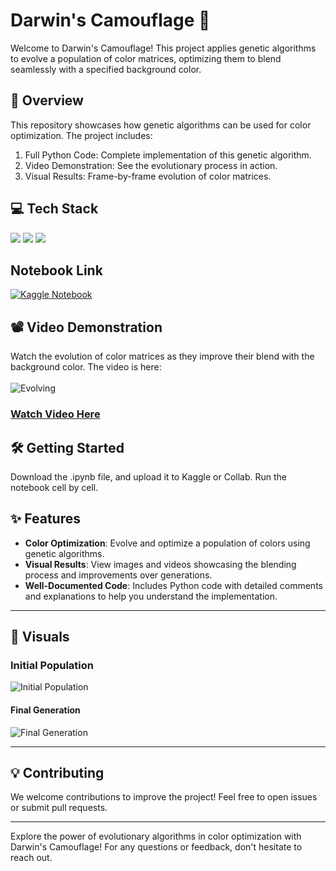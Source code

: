 # Darwin's Camouflage 🌈
Welcome to Darwin's Camouflage! This project applies genetic algorithms to evolve a population of color matrices, optimizing them to blend seamlessly with a specified background color.

## 🚀 Overview
This repository showcases how genetic algorithms can be used for color optimization. The project includes:
<br/>
1. Full Python Code: Complete implementation of this genetic algorithm.
2. Video Demonstration: See the evolutionary process in action.
3. Visual Results: Frame-by-frame evolution of color matrices.

## 💻 Tech Stack
![](https://img.shields.io/badge/Matplotlib-asa?style=for-the-badge&logoColor=white&label=M&labelColor=orange&color=orange)
![](https://img.shields.io/badge/numpy-adsa?style=for-the-badge&logo=numpy&logoColor=white&labelColor=%23013243&color=%23013243)
![](https://img.shields.io/badge/python-adsa?style=for-the-badge&logo=python&logoColor=white&labelColor=%233776AB&color=%233776AB)

## Notebook Link
[![Kaggle Notebook](https://img.shields.io/badge/kaggle-asa?style=for-the-badge&logo=kaggle&logoColor=white&labelColor=%2320BEFF&color=%2320BEFF&link=https%3A%2F%2Fwww.kaggle.com%2Fcode%2Favneets2103%2Fcamouflage)](https://www.kaggle.com/code/avneets2103/camouflage)

## 📽️ Video Demonstration
Watch the evolution of color matrices as they improve their blend with the background color. The video is here:
<br/>
<br/>
![Evolving](https://github.com/user-attachments/assets/8c139a2d-e775-4f58-ba1a-346c8a87b2f6)
<br/>
### [Watch Video Here](https://www.youtube.com/watch?v=tYSzAyuey0s&ab_channel=AvneetSingh)

## 🛠️ Getting Started

Download the .ipynb file, and upload it to Kaggle or Collab. Run the notebook cell by cell.

## ✨ Features

- **Color Optimization**: Evolve and optimize a population of colors using genetic algorithms.
- **Visual Results**: View images and videos showcasing the blending process and improvements over generations.
- **Well-Documented Code**: Includes Python code with detailed comments and explanations to help you understand the implementation.

---

## 📸 Visuals

### Initial Population
![Initial Population](https://github.com/user-attachments/assets/13760539-92c7-417e-8229-132a6e4fda42)

#### Final Generation
![Final Generation](https://github.com/user-attachments/assets/d5fc5cbc-a483-4bdd-ac2a-7f0ed8a23270)

---

## 💡 Contributing

We welcome contributions to improve the project! Feel free to open issues or submit pull requests.

---

Explore the power of evolutionary algorithms in color optimization with Darwin's Camouflage! For any questions or feedback, don't hesitate to reach out.
